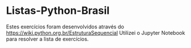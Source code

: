 # Listas-Python-Brasil
 Estes exercícios foram desenvolvidos através do https://wiki.python.org.br/EstruturaSequencial Utilizei o Jupyter Notebook para resolver a lista de exercícios.
